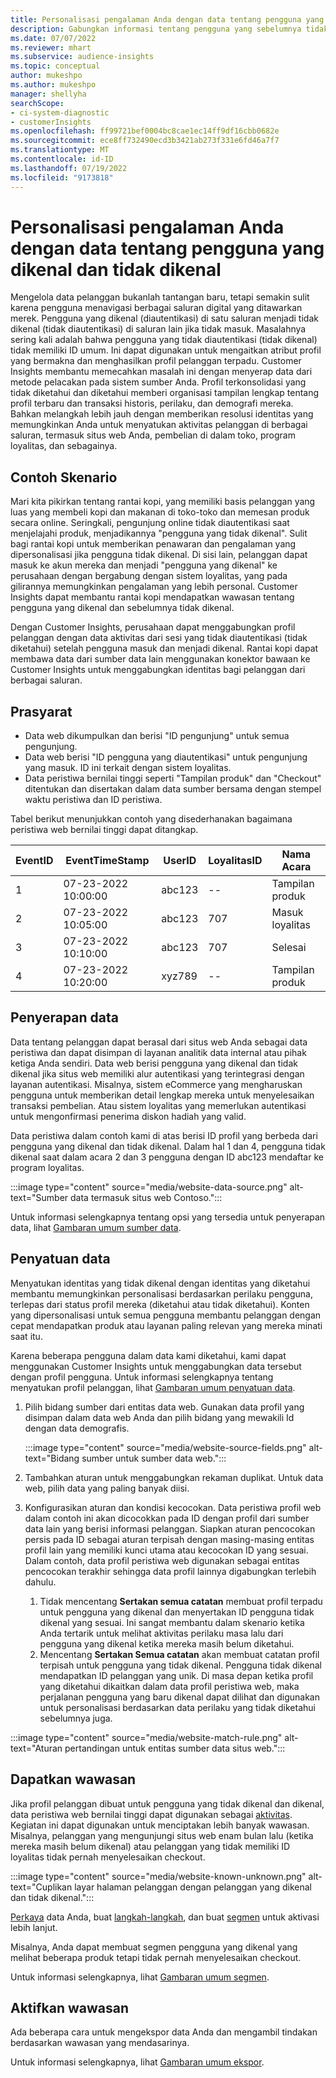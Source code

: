 ```yaml
---
title: Personalisasi pengalaman Anda dengan data tentang pengguna yang dikenal dan tidak dikenal
description: Gabungkan informasi tentang pengguna yang sebelumnya tidak dikenal ketika Anda mengetahui identitas mereka.
ms.date: 07/07/2022
ms.reviewer: mhart
ms.subservice: audience-insights
ms.topic: conceptual
author: mukeshpo
ms.author: mukeshpo
manager: shellyha
searchScope:
- ci-system-diagnostic
- customerInsights
ms.openlocfilehash: ff99721bef0004bc8cae1ec14ff9df16cbb0682e
ms.sourcegitcommit: ece8ff732490ecd3b3421ab273f331e6fd46a7f7
ms.translationtype: MT
ms.contentlocale: id-ID
ms.lasthandoff: 07/19/2022
ms.locfileid: "9173818"
---
```

# <a name="personalize-your-experiences-with-data-about-known-and-unknown-users"></a>Personalisasi pengalaman Anda dengan data tentang pengguna yang dikenal dan tidak dikenal

Mengelola data pelanggan bukanlah tantangan baru, tetapi semakin sulit karena pengguna menavigasi berbagai saluran digital yang ditawarkan merek. Pengguna yang dikenal (diautentikasi) di satu saluran menjadi tidak dikenal (tidak diautentikasi) di saluran lain jika tidak masuk. Masalahnya sering kali adalah bahwa pengguna yang tidak diautentikasi (tidak dikenal) tidak memiliki ID umum. Ini dapat digunakan untuk mengaitkan atribut profil yang bermakna dan menghasilkan profil pelanggan terpadu. Customer Insights membantu memecahkan masalah ini dengan menyerap data dari metode pelacakan pada sistem sumber Anda. Profil terkonsolidasi yang tidak diketahui dan diketahui memberi organisasi tampilan lengkap tentang profil terbaru dan transaksi historis, perilaku, dan demografi mereka. Bahkan melangkah lebih jauh dengan memberikan resolusi identitas yang memungkinkan Anda untuk menyatukan aktivitas pelanggan di berbagai saluran, termasuk situs web Anda, pembelian di dalam toko, program loyalitas, dan sebagainya.

## <a name="sample-scenario"></a>Contoh Skenario

Mari kita pikirkan tentang rantai kopi, yang memiliki basis pelanggan yang luas yang membeli kopi dan makanan di toko-toko dan memesan produk secara online. Seringkali, pengunjung online tidak diautentikasi saat menjelajahi produk, menjadikannya "pengguna yang tidak dikenal". Sulit bagi rantai kopi untuk memberikan penawaran dan pengalaman yang dipersonalisasi jika pengguna tidak dikenal. Di sisi lain, pelanggan dapat masuk ke akun mereka dan menjadi "pengguna yang dikenal" ke perusahaan dengan bergabung dengan sistem loyalitas, yang pada gilirannya memungkinkan pengalaman yang lebih personal. Customer Insights dapat membantu rantai kopi mendapatkan wawasan tentang pengguna yang dikenal dan sebelumnya tidak dikenal.

Dengan Customer Insights, perusahaan dapat menggabungkan profil pelanggan dengan data aktivitas dari sesi yang tidak diautentikasi (tidak diketahui) setelah pengguna masuk dan menjadi dikenal. Rantai kopi dapat membawa data dari sumber data lain menggunakan konektor bawaan ke Customer Insights untuk menggabungkan identitas bagi pelanggan dari berbagai saluran.

## <a name="prerequisites"></a>Prasyarat

- Data web dikumpulkan dan berisi "ID pengunjung" untuk semua pengunjung.
- Data web berisi "ID pengguna yang diautentikasi" untuk pengunjung yang masuk. ID ini terkait dengan sistem loyalitas.
- Data peristiwa bernilai tinggi seperti "Tampilan produk" dan "Checkout" ditentukan dan disertakan dalam data sumber bersama dengan stempel waktu peristiwa dan ID peristiwa.

Tabel berikut menunjukkan contoh yang disederhanakan bagaimana peristiwa web bernilai tinggi dapat ditangkap.

|EventID|EventTimeStamp|UserID|LoyalitasID|Nama Acara|
|--|--|--|--|--|
|1|07-23-2022 10:00:00|abc123|--|Tampilan produk|
|2|07-23-2022 10:05:00|abc123|707|Masuk loyalitas|
|3|07-23-2022 10:10:00|abc123|707|Selesai|
|4|07-23-2022 10:20:00|xyz789|--|Tampilan produk|

## <a name="data-ingestion"></a>Penyerapan data

Data tentang pelanggan dapat berasal dari situs web Anda sebagai data peristiwa dan dapat disimpan di layanan analitik data internal atau pihak ketiga Anda sendiri. Data web berisi pengguna yang dikenal dan tidak dikenal jika situs web memiliki alur autentikasi yang terintegrasi dengan layanan autentikasi. Misalnya, sistem eCommerce yang mengharuskan pengguna untuk memberikan detail lengkap mereka untuk menyelesaikan transaksi pembelian. Atau sistem loyalitas yang memerlukan autentikasi untuk mengonfirmasi penerima diskon hadiah yang valid.

Data peristiwa dalam contoh kami di atas berisi ID profil yang berbeda dari pengguna yang dikenal dan tidak dikenal. Dalam hal 1 dan 4, pengguna tidak dikenal saat dalam acara 2 dan 3 pengguna dengan ID abc123 mendaftar ke program loyalitas.

:::image type="content" source="media/website-data-source.png" alt-text="Sumber data termasuk situs web Contoso.":::

Untuk informasi selengkapnya tentang opsi yang tersedia untuk penyerapan data, lihat [Gambaran umum sumber data](data-sources.md).

## <a name="data-unification"></a>Penyatuan data

Menyatukan identitas yang tidak dikenal dengan identitas yang diketahui membantu memungkinkan personalisasi berdasarkan perilaku pengguna, terlepas dari status profil mereka (diketahui atau tidak diketahui). Konten yang dipersonalisasi untuk semua pengguna membantu pelanggan dengan cepat mendapatkan produk atau layanan paling relevan yang mereka minati saat itu.

Karena beberapa pengguna dalam data kami diketahui, kami dapat menggunakan Customer Insights untuk menggabungkan data tersebut dengan profil pengguna. Untuk informasi selengkapnya tentang menyatukan profil pelanggan, lihat [Gambaran umum penyatuan data](data-unification.md).

1. Pilih bidang sumber dari entitas data web. Gunakan data profil yang disimpan dalam data web Anda dan pilih bidang yang mewakili Id dengan data demografis.

   :::image type="content" source="media/website-source-fields.png" alt-text="Bidang sumber untuk sumber data web.":::

1. Tambahkan aturan untuk menggabungkan rekaman duplikat. Untuk data web, pilih data yang paling banyak diisi.

1. Konfigurasikan aturan dan kondisi kecocokan. Data peristiwa profil web dalam contoh ini akan dicocokkan pada ID dengan profil dari sumber data lain yang berisi informasi pelanggan. Siapkan aturan pencocokan persis pada ID sebagai aturan terpisah dengan masing-masing entitas profil lain yang memiliki kunci utama atau kecocokan ID yang sesuai. Dalam contoh, data profil peristiwa web digunakan sebagai entitas pencocokan terakhir sehingga data profil lainnya digabungkan terlebih dahulu.
   1. Tidak mencentang **Sertakan semua catatan** membuat profil terpadu untuk pengguna yang dikenal dan menyertakan ID pengguna tidak dikenal yang sesuai. Ini sangat membantu dalam skenario ketika Anda tertarik untuk melihat aktivitas perilaku masa lalu dari pengguna yang dikenal ketika mereka masih belum diketahui.
   1. Mencentang **Sertakan Semua catatan** akan membuat catatan profil terpisah untuk pengguna yang tidak dikenal. Pengguna tidak dikenal mendapatkan ID pelanggan yang unik. Di masa depan ketika profil yang diketahui dikaitkan dalam data profil peristiwa web, maka perjalanan pengguna yang baru dikenal dapat dilihat dan digunakan untuk personalisasi berdasarkan data perilaku yang tidak diketahui sebelumnya juga.

:::image type="content" source="media/website-match-rule.png" alt-text="Aturan pertandingan untuk entitas sumber data situs web.":::

## <a name="get-insights"></a>Dapatkan wawasan

Jika profil pelanggan dibuat untuk pengguna yang tidak dikenal dan dikenal, data peristiwa web bernilai tinggi dapat digunakan sebagai [aktivitas](activities.md). Kegiatan ini dapat digunakan untuk menciptakan lebih banyak wawasan. Misalnya, pelanggan yang mengunjungi situs web enam bulan lalu (ketika mereka masih belum dikenal) atau pelanggan yang tidak memiliki ID loyalitas tidak pernah menyelesaikan checkout.

:::image type="content" source="media/website-known-unknown.png" alt-text="Cuplikan layar halaman pelanggan dengan pelanggan yang dikenal dan tidak dikenal.":::

[Perkaya](enrichment-hub.md) data Anda, buat [langkah-langkah](measures.md), dan buat [segmen](segments.md) untuk aktivasi lebih lanjut.

Misalnya, Anda dapat membuat segmen pengguna yang dikenal yang melihat beberapa produk tetapi tidak pernah menyelesaikan checkout.

Untuk informasi selengkapnya, lihat [Gambaran umum segmen](segments.md).

## <a name="activate-insights"></a>Aktifkan wawasan

Ada beberapa cara untuk mengekspor data Anda dan mengambil tindakan berdasarkan wawasan yang mendasarinya.

Untuk informasi selengkapnya, lihat [Gambaran umum ekspor](export-destinations.md).
